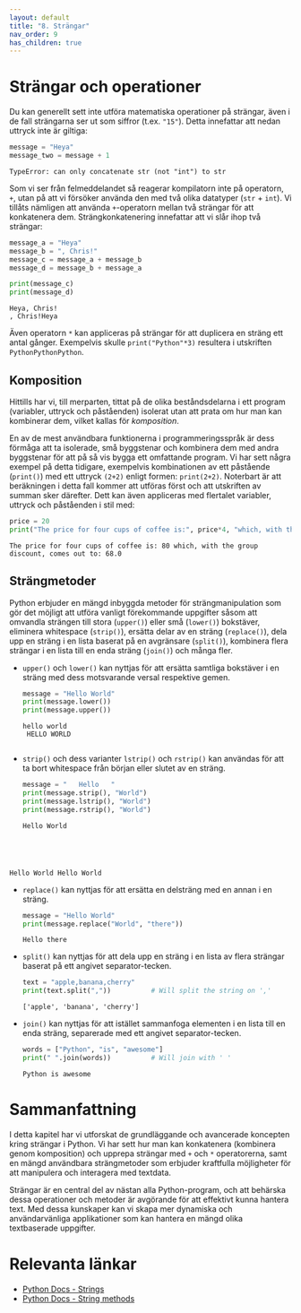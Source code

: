 ```yaml
---
layout: default
title: "8. Strängar"
nav_order: 9
has_children: true
---
```


# Strängar och operationer
Du kan generellt sett inte utföra matematiska operationer på strängar, även i de fall strängarna ser ut som siffror (t.ex. `"15"`). Detta innefattar att nedan uttryck inte är giltiga:
```python
message = "Heya"
message_two = message + 1
```
<div class="code-example" markdown="1">
<pre><code>TypeError: can only concatenate str (not "int") to str</code></pre>
</div>

Som vi ser från felmeddelandet så reagerar kompilatorn inte på operatorn, `+`, utan på att vi försöker använda den med två olika datatyper (`str` + `int`). Vi tillåts nämligen att använda `+`-operatorn mellan två strängar för att konkatenera dem. Strängkonkatenering innefattar att vi slår ihop två strängar:
```python
message_a = "Heya"
message_b = ", Chris!"
message_c = message_a + message_b
message_d = message_b + message_a

print(message_c)
print(message_d)
```
<div class="code-example" markdown="1">
<pre><code>Heya, Chris!
, Chris!Heya</code></pre>
</div>

Även operatorn `*` kan appliceras på strängar för att duplicera en sträng ett antal gånger. Exempelvis skulle `print("Python"*3)` resultera i utskriften `PythonPythonPython`.

## Komposition
Hittills har vi, till merparten, tittat på de olika beståndsdelarna i ett program (variabler, uttryck och påståenden) isolerat utan att prata om hur man kan kombinerar dem, vilket kallas för _komposition_.

En av de mest användbara funktionerna i programmeringsspråk är dess förmåga att ta isolerade, små byggstenar och kombinera dem med andra byggstenar för att på så vis bygga ett omfattande program. Vi har sett några exempel på detta tidigare, exempelvis kombinationen av ett påstående (`print()`) med ett uttryck `(2+2)` enligt formen: `print(2+2)`. Noterbart är att beräkningen i detta fall kommer att utföras först och att utskriften av summan sker därefter. Dett kan även appliceras med flertalet variabler, uttryck och påståenden i stil med:
```python
price = 20
print("The price for four cups of coffee is:", price*4, "which, with the group discount, comes out to:", price*4 - ((price*4)/100)*15)
```
<div class="code-example" markdown="1">
<pre><code>The price for four cups of coffee is: 80 which, with the group discount, comes out to: 68.0</code></pre>
</div>

## Strängmetoder
Python erbjuder en mängd inbyggda metoder för strängmanipulation som gör det möjligt att utföra vanligt förekommande uppgifter såsom att omvandla strängen till stora (`upper()`) eller små (`lower()`) bokstäver, eliminera whitespace (`strip()`), ersätta delar av en sträng (`replace()`), dela upp en sträng i en lista baserat på en avgränsare (`split()`), kombinera flera strängar i en lista till en enda sträng (`join()`) och många fler.

- `upper()` och `lower()` kan nyttjas för att ersätta samtliga bokstäver i en sträng med dess motsvarande versal respektive gemen.
   ```python
   message = "Hello World"
   print(message.lower())                      
   print(message.upper())                       
   ```
   <div class="code-example" markdown="1">
   <pre><code>hello world
   HELLO WORLD
   </code></pre>
   </div>

* `strip()` och dess varianter `lstrip()` och `rstrip()` kan användas för att ta bort whitespace från början eller slutet av en sträng.
   ```python
   message = "   Hello   "
   print(message.strip(), "World")                       
   print(message.lstrip(), "World")  
   print(message.rstrip(), "World")                    
   ```
   <div class="code-example" markdown="1">
   <pre><code>Hello World
Hello    World
   Hello World</code></pre>
   </div>

* `replace()` kan nyttjas för att ersätta en delsträng med en annan i en sträng.
   ```python
   message = "Hello World"
   print(message.replace("World", "there"))                         
   ```
   <div class="code-example" markdown="1">
   <pre><code>Hello there</code></pre>
   </div>

* `split()` kan nyttjas för att dela upp en sträng i en lista av flera strängar baserat på ett angivet separator-tecken. 
   ```python
   text = "apple,banana,cherry"
   print(text.split(","))          # Will split the string on ','                  
   ```
   <div class="code-example" markdown="1">
   <pre><code>['apple', 'banana', 'cherry']</code></pre>
   </div>

* `join()` kan nyttjas för att istället sammanfoga elementen i en lista till en enda sträng, separerade med ett angivet separator-tecken.
   ```python
   words = ["Python", "is", "awesome"]
   print(" ".join(words))          # Will join with ' '               
   ```
   <div class="code-example" markdown="1">
   <pre><code>Python is awesome</code></pre>
   </div>

# Sammanfattning
I detta kapitel har vi utforskat de grundläggande och avancerade koncepten kring strängar i Python. Vi har sett hur man kan konkatenera (kombinera genom komposition) och upprepa strängar med `+` och `*` operatorerna, samt en mängd användbara strängmetoder som erbjuder kraftfulla möjligheter för att manipulera och interagera med textdata.

Strängar är en central del av nästan alla Python-program, och att behärska dessa operationer och metoder är avgörande för att effektivt kunna hantera text. Med dessa kunskaper kan vi skapa mer dynamiska och användarvänliga applikationer som kan hantera en mängd olika textbaserade uppgifter.

# Relevanta länkar
* [Python Docs - Strings](https://docs.python.org/3/library/stdtypes.html#text-sequence-type-str)
* [Python Docs - String methods](https://docs.python.org/3/library/stdtypes.html#string-methods)